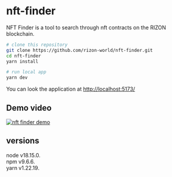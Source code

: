 # nft-finder
NFT Finder is a tool to search through nft contracts on the RIZON blockchain.

```bash
# clone this repository
git clone https://github.com/rizon-world/nft-finder.git
cd nft-finder
yarn install

# run local app
yarn dev
```

You can look the application at [http://localhost:5173/](http://localhost:5173/)

## Demo video

[![nft finder demo]()](https://github.com/rizon-world/nft-finder/assets/44399878/cbf22709-aa03-4a09-ba19-9d6ff7c8275d)

## versions

node v18.15.0.   
npm v9.6.6.   
yarn v1.22.19.   
